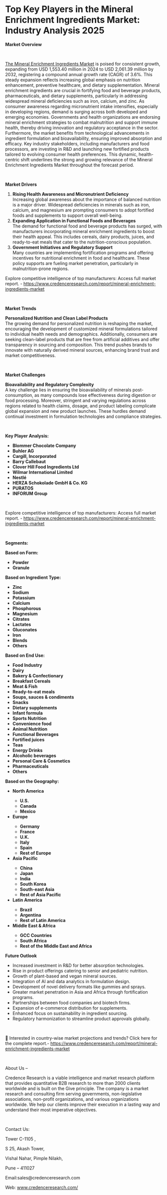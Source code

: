 # Top Key Players in the Mineral Enrichment Ingredients Market: Industry Analysis 2025


<p><strong>Market Overview</strong></p>
<p><strong>&nbsp;</strong></p>
<p><a href="https://www.credenceresearch.com/report/mineral-enrichment-ingredients-market">The Mineral Enrichment Ingredients Market</a> is poised for consistent growth, expanding from USD 1,553.40 million in 2024 to USD 2,061.39 million by 2032, registering a compound annual growth rate (CAGR) of 3.6%. This steady expansion reflects increasing global emphasis on nutrition enhancement, preventive healthcare, and dietary supplementation. Mineral enrichment ingredients are crucial in fortifying food and beverage products, pharmaceuticals, and dietary supplements, particularly in addressing widespread mineral deficiencies such as iron, calcium, and zinc. As consumer awareness regarding micronutrient intake intensifies, especially in developing regions, demand is surging across both developed and emerging economies. Governments and health organizations are endorsing mineral enrichment strategies to combat malnutrition and support immune health, thereby driving innovation and regulatory acceptance in the sector. Furthermore, the market benefits from technological advancements in ingredient formulation and bioavailability, ensuring improved absorption and efficacy. Key industry stakeholders, including manufacturers and food processors, are investing in R&amp;D and launching new fortified products tailored to evolving consumer health preferences. This dynamic, health-centric shift underlines the strong and growing relevance of the Mineral Enrichment Ingredients Market throughout the forecast period.</p>
<p><strong>&nbsp;</strong></p>
<p><strong>Market Drivers</strong></p>
<ol>
<li><strong> Rising Health Awareness and Micronutrient Deficiency</strong><br /> Increasing global awareness about the importance of balanced nutrition is a major driver. Widespread deficiencies in minerals such as iron, calcium, and magnesium are prompting consumers to adopt fortified foods and supplements to support overall well-being.</li>
<li><strong> Expanding Application in Functional Foods and Beverages</strong><br /> The demand for functional food and beverage products has surged, with manufacturers incorporating mineral enrichment ingredients to boost their health appeal. This includes cereals, dairy products, juices, and ready-to-eat meals that cater to the nutrition-conscious population.</li>
<li><strong> Government Initiatives and Regulatory Support</strong><br /> Many countries are implementing fortification programs and offering incentives for nutritional enrichment in food and healthcare. These policy supports are fueling market penetration, particularly in malnutrition-prone regions.</li>
</ol>
<p>Explore competitive intelligence of top manufacturers: Access full market report. - <a href="https://www.credenceresearch.com/report/mineral-enrichment-ingredients-market">https://www.credenceresearch.com/report/mineral-enrichment-ingredients-market</a></p>
<p><strong>&nbsp;</strong></p>
<p><strong>Market Trends</strong></p>
<p><strong>Personalized Nutrition and Clean Label Products</strong><br /> The growing demand for personalized nutrition is reshaping the market, encouraging the development of customized mineral formulations tailored to individual health needs and demographics. Additionally, consumers are seeking clean-label products that are free from artificial additives and offer transparency in sourcing and composition. This trend pushes brands to innovate with naturally derived mineral sources, enhancing brand trust and market competitiveness.</p>
<p><strong>&nbsp;</strong></p>
<p><strong>Market Challenges</strong></p>
<p><strong>Bioavailability and Regulatory Complexity</strong><br /> A key challenge lies in ensuring the bioavailability of minerals post-consumption, as many compounds lose effectiveness during digestion or food processing. Moreover, stringent and varying regulations across regions related to health claims, dosage, and product labeling complicate global expansion and new product launches. These hurdles demand continual investment in formulation technologies and compliance strategies.</p>
<p><strong>&nbsp;</strong></p>
<p><strong>Key Player Analysis:</strong></p>
<ul>
<li><strong>Blommer Chocolate Company</strong></li>
<li><strong>Buhler AG</strong></li>
<li><strong>Cargill, Incorporated</strong></li>
<li><strong>Barry Callebaut</strong></li>
<li><strong>Clover Hill Food Ingredients Ltd</strong></li>
<li><strong>Wilmar International Limited</strong></li>
<li><strong>Nestl&eacute;</strong></li>
<li><strong>HERZA Schokolade GmbH &amp; Co. KG</strong></li>
<li><strong>PURATOS</strong></li>
<li><strong>INFORUM Group</strong></li>
</ul>
<p><strong>&nbsp;</strong></p>
<p>Explore competitive intelligence of top manufacturers: Access full market report. - <a href="https://www.credenceresearch.com/report/mineral-enrichment-ingredients-market">https://www.credenceresearch.com/report/mineral-enrichment-ingredients-market</a></p>
<p><strong>&nbsp;</strong></p>
<p><strong>Segments:</strong></p>
<p><strong>Based on Form:</strong></p>
<ul>
<li><strong>Powder</strong></li>
<li><strong>Granule</strong></li>
</ul>
<p><strong>Based on Ingredient Type:</strong></p>
<ul>
<li><strong>Zinc</strong></li>
<li><strong>Sodium</strong></li>
<li><strong>Potassium</strong></li>
<li><strong>Calcium</strong></li>
<li><strong>Phosphorous</strong></li>
<li><strong>Magnesium</strong></li>
<li><strong>Citrates</strong></li>
<li><strong>Lactates</strong></li>
<li><strong>Gluconates</strong></li>
<li><strong>Iron</strong></li>
<li><strong>Blends</strong></li>
<li><strong>Others</strong></li>
</ul>
<p><strong>Based on End Use:</strong></p>
<ul>
<li><strong>Food Industry</strong></li>
<li><strong>Dairy</strong></li>
<li><strong>Bakery &amp; Confectionary</strong></li>
<li><strong>Breakfast Cereals</strong></li>
<li><strong>Meat &amp; Fish</strong></li>
<li><strong>Ready-to-eat meals</strong></li>
<li><strong>Soups, sauces &amp; condiments</strong></li>
<li><strong>Snacks</strong></li>
<li><strong>Dietary supplements</strong></li>
<li><strong>Infant formula</strong></li>
<li><strong>Sports Nutrition</strong></li>
<li><strong>Convenience food</strong></li>
<li><strong>Animal Nutrition</strong></li>
<li><strong>Functional Beverages</strong></li>
<li><strong>Fortified juices</strong></li>
<li><strong>Teas</strong></li>
<li><strong>Energy Drinks</strong></li>
<li><strong>Alcoholic beverages</strong></li>
<li><strong>Personal Care &amp; Cosmetics</strong></li>
<li><strong>Pharmaceuticals</strong></li>
<li><strong>Others</strong></li>
</ul>
<p><strong>Based on the Geography:</strong></p>
<ul>
<li><strong>North America</strong></li>
<ul>
<li><strong>U.S.</strong></li>
<li><strong>Canada</strong></li>
<li><strong>Mexico</strong></li>
</ul>
<li><strong>Europe</strong></li>
<ul>
<li><strong>Germany</strong></li>
<li><strong>France</strong></li>
<li><strong>U.K.</strong></li>
<li><strong>Italy</strong></li>
<li><strong>Spain</strong></li>
<li><strong>Rest of Europe</strong></li>
</ul>
<li><strong>Asia Pacific</strong></li>
<ul>
<li><strong>China</strong></li>
<li><strong>Japan</strong></li>
<li><strong>India</strong></li>
<li><strong>South Korea</strong></li>
<li><strong>South-east Asia</strong></li>
<li><strong>Rest of Asia Pacific</strong></li>
</ul>
<li><strong>Latin America</strong></li>
<ul>
<li><strong>Brazil</strong></li>
<li><strong>Argentina</strong></li>
<li><strong>Rest of Latin America</strong></li>
</ul>
<li><strong>Middle East &amp; Africa</strong></li>
<ul>
<li><strong>GCC Countries</strong></li>
<li><strong>South Africa</strong></li>
<li><strong>Rest of the Middle East and Africa</strong></li>
</ul>
</ul>
<p><strong>Future Outlook </strong></p>
<ul>
<li>Increased investment in R&amp;D for better absorption technologies.</li>
<li>Rise in product offerings catering to senior and pediatric nutrition.</li>
<li>Growth of plant-based and vegan mineral sources.</li>
<li>Integration of AI and data analytics in formulation design.</li>
<li>Development of novel delivery formats like gummies and sprays.</li>
<li>Greater market penetration in Asia and Africa through fortification programs.</li>
<li>Partnerships between food companies and biotech firms.</li>
<li>Expansion of e-commerce distribution for supplements.</li>
<li>Enhanced focus on sustainability in ingredient sourcing.</li>
<li>Regulatory harmonization to streamline product approvals globally.</li>
</ul>
<p><strong>&nbsp;</strong></p>
<p>📌 Interested in country-wise market projections and trends? Click here for the complete report.- <a href="https://www.credenceresearch.com/report/mineral-enrichment-ingredients-market">https://www.credenceresearch.com/report/mineral-enrichment-ingredients-market</a></p>
<p>&nbsp;</p>
<p>About Us &ndash;</p>
<p>Credence Research is a viable intelligence and market research platform that provides quantitative B2B research to more than 2000 clients worldwide and is built on the Give principle. The company is a market research and consulting firm serving governments, non-legislative associations, non-profit organizations, and various organizations worldwide. We help our clients improve their execution in a lasting way and understand their most imperative objectives.</p>
<p>&nbsp;</p>
<p>Contact Us:</p>
<p>Tower C-1105 ,</p>
<p>S 25, Akash Tower,</p>
<p>Vishal Nahar, Pimple Nilakh,</p>
<p>Pune &ndash; 411027</p>
<p>Email:sales@credenceresearch.com</p>
<p>Web: <a href="http://www.credenceresearch.com/">www.credenceresearch.com/</a></p>
